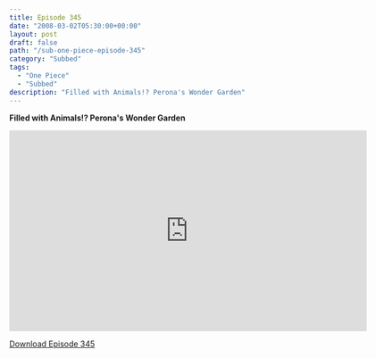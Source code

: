 ```yaml
---
title: Episode 345
date: "2008-03-02T05:30:00+00:00"
layout: post
draft: false
path: "/sub-one-piece-episode-345"
category: "Subbed"
tags:
  - "One Piece"
  - "Subbed"
description: "Filled with Animals!? Perona's Wonder Garden"
---
```


**Filled with Animals!? Perona's Wonder Garden**

<iframe width="640" height="360" src="https://www.rapidvideo.com/e/FXREQ7FDVP" frameborder="0" marginwidth=0 marginheight=0 scrolling=no allowfullscreen></iframe>

<a href="http://ouo.io/qs/eCodkFEQ?s=https://rapidvid.to/d/https://www.rapidvideo.com/e/FXREQ7FDVP">Download Episode 345</a>
